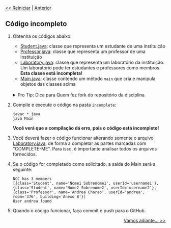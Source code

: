 <p align="left"><a href="../README.md"><< Reiniciar</a> | <a href="README01.md">Anterior</a></p>

## Código incompleto

1. Obtenha os códigos abaixo:

   - [Student.java](../src/incomplete/Student.java): classe que representa um estudante de uma instituição
   - [Professor.java](../src/incomplete/Professor.java): classe que representa um professor de uma instituição
   - [Laboratory.java](../src/incomplete/Laboratory.java): classe que representa um laboratório da instituição. Um laboratório pode ter estudantes e professores como membros. **Esta classe está incompleta!**
   - [Main.java](../src/incomplete//Main.java): classe contendo um método `main` que cria e manipula objetos das classes acima

   <br>
   <details>
     <summary>Pro Tip: Dica para Quem fez fork do repositório da disciplina</summary>
     <ul>
        <li> Você vai trabalhar com 2 repositórios:</li>
        <ul>
           <li> o fork do repositório da disciplina e </li>
           <li> o repositório criado automaticamente para esta prática quando você clicou no link de entrega. </li>
        </ul>
        <li>Para sincronizar o fork do repositório da disciplina, siga estas <a href="https://docs.github.com/en/github/collaborating-with-pull-requests/working-with-forks/syncing-a-fork">instruções</a> (também possível via <a href="https://www.freecodecamp.org/news/how-to-sync-your-fork-with-the-original-git-repository/">linha de comando </a>). Sincronizar o fork é melhor do que clonar o repositório da disciplina a cada aula.
        <li>Se precisar usar/modificar um código fornecido no repositório da discipline, copie-o para dentro do seu repositório de entrega.</ li>
     </ul>   
  </details>   
   
2. Compile e execute o código na pasta `incomplete`:
   ```
   javac *.java
   java Main
   ```
   **Você verá que a compilação dá erro, pois o código está incompleto!**


3. Você deverá fazer o código funcionar alterando somente o arquivo [Laboratory.java](../src/incomplete/Laboratory.java), de forma a completar as partes marcadas com "COMPLETE-ME". Para isso, é importante analisar todos os arquivos fornecidos.

4. Se o código for completado como solicitado, a saída do Main será a seguinte:
   ```
   NCC has 3 members
   [{class='Student', name='Nome1 Sobrenome1', userId='username1'}, {class='Student', name='Nome2 Sobrenome2', userId='username2'}, {class='Professor', name='Andrea Charao', userId='andrea', room='376', building='Anexo B'}]
   User andrea found
   ```
4. Quando o código funcionar, faça commit e push para o GitHub.



<p align="right"><a href="README03.md">Vamos adiante... >></a> </p>

